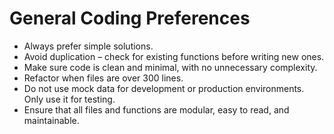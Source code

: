 # General Coding Preferences

- Always prefer simple solutions.
- Avoid duplication – check for existing functions before writing new ones.
- Make sure code is clean and minimal, with no unnecessary complexity.
- Refactor when files are over 300 lines.
- Do not use mock data for development or production environments. Only use it for testing.
- Ensure that all files and functions are modular, easy to read, and maintainable.
